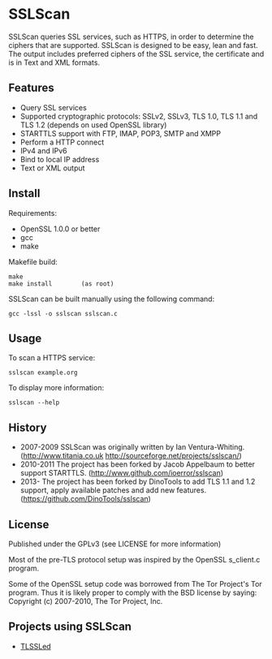 SSLScan
=======

SSLScan queries SSL services, such as HTTPS, in order to determine the ciphers
that are supported. SSLScan is designed to be easy, lean and fast.
The output includes preferred ciphers of the SSL service, the certificate
and is in Text and XML formats.


Features
--------

* Query SSL services
* Supported cryptographic protocols: SSLv2, SSLv3, TLS 1.0, TLS 1.1 and TLS 1.2 (depends on used OpenSSL library)
* STARTTLS support with FTP, IMAP, POP3, SMTP and XMPP
* Perform a HTTP connect
* IPv4 and IPv6
* Bind to local IP address
* Text or XML output


Install
-------

Requirements:

* OpenSSL 1.0.0 or better
* gcc
* make

Makefile build:

    make
    make install        (as root)

SSLScan can be built manually using the following command:

    gcc -lssl -o sslscan sslscan.c


Usage
-----

To scan a HTTPS service:

    sslscan example.org


To display more information:

    sslscan --help


History
-------

* 2007-2009 SSLScan was originally written by Ian Ventura-Whiting. (http://www.titania.co.uk http://sourceforge.net/projects/sslscan/)
* 2010-2011 The project has been forked by Jacob Appelbaum to better support STARTTLS. (http://www.github.com/ioerror/sslscan)
* 2013-     The project has been forked by DinoTools to add TLS 1.1 and 1.2 support, apply available patches and add new features. (https://github.com/DinoTools/sslscan)


License
-------

Published under the GPLv3 (see LICENSE for more information)

Most of the pre-TLS protocol setup was inspired by the OpenSSL s_client.c program.

Some of the OpenSSL setup code was borrowed from The Tor Project's Tor program.
Thus it is likely proper to comply with the BSD license by saying:
Copyright (c) 2007-2010, The Tor Project, Inc.


Projects using SSLScan
----------------------

* [TLSSLed](http://www.taddong.com/en/lab.html)

